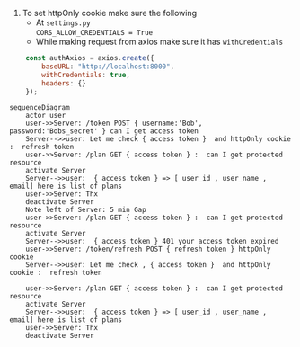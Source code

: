 
1. To set httpOnly cookie make sure the following
   - At `settings.py` </br>
        `CORS_ALLOW_CREDENTIALS = True`
   - While making request from axios make sure it has `withCredentials`
```js
    const authAxios = axios.create({
        baseURL: "http://localhost:8000",
        withCredentials: true,
        headers: {}
    });
```

```mermaid
sequenceDiagram
    actor user
    user->>Server: /token POST { username:'Bob', password:'Bobs_secret' } can I get access token    
    Server-->>user: Let me check { access token }  and httpOnly cookie :  refresh token
    user->>Server: /plan GET { access token } :  can I get protected resource  
    activate Server 
    Server-->>user:  { access token } => [ user_id , user_name , email] here is list of plans 
    user->>Server: Thx 
    deactivate Server
    Note left of Server: 5 min Gap
    user->>Server: /plan GET { access token } :  can I get protected resource
    activate Server 
    Server-->>user:  { access token } 401 your access token expired 
    user->>Server: /token/refresh POST { refresh token } httpOnly cookie
    Server-->>user: Let me check , { access token }  and httpOnly cookie :  refresh token
    
    user->>Server: /plan GET { access token } :  can I get protected resource  
    activate Server 
    Server-->>user:  { access token } => [ user_id , user_name , email] here is list of plans 
    user->>Server: Thx 
    deactivate Server
```